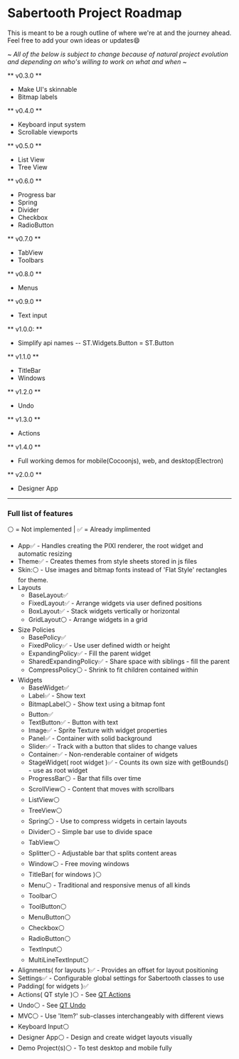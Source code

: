 # Sabertooth  Project Roadmap
 This is meant to be a rough outline of where we're at and the journey ahead. Feel free to add your own ideas or updates:smile:

~ *All of the below is subject to change because of natural project evolution and depending on who's willing to work on what and when* ~

** v0.3.0 **
* Make UI's skinnable
* Bitmap labels

** v0.4.0 **
* Keyboard input system
* Scrollable viewports

** v0.5.0 **
* List View
* Tree View

** v0.6.0 **
* Progress bar
* Spring
* Divider
* Checkbox
* RadioButton

** v0.7.0 **
* TabView
* Toolbars

** v0.8.0 **
* Menus

** v0.9.0 **
* Text input

** v1.0.0: **
* Simplify api names -- ST.Widgets.Button = ST.Button

** v1.1.0 **
* TitleBar
* Windows

** v1.2.0 **
* Undo

** v1.3.0 **
* Actions

** v1.4.0 **
* Full working demos for mobile(Cocoonjs), web, and desktop(Electron)

** v2.0.0 **
* Designer App

---
### Full list of features

:white_circle: = Not implemented |
:white_check_mark: = Already implimented

* App:white_check_mark: - Handles creating the PIXI renderer, the root widget and automatic resizing
* Theme:white_check_mark: - Creates themes from style sheets stored in js files
* Skin::white_circle: - Use images and bitmap fonts instead of 'Flat Style' rectangles for theme.
* Layouts
    * BaseLayout:white_check_mark:
    * FixedLayout:white_check_mark: - Arrange widgets via user defined positions
    * BoxLayout:white_check_mark: - Stack widgets vertically or horizontal
    * GridLayout:white_circle: - Arrange widgets in a grid
* Size Policies
    * BasePolicy:white_check_mark:
    * FixedPolicy:white_check_mark: - Use user defined width or height
    * ExpandingPolicy:white_check_mark: - Fill the parent widget
    * SharedExpandingPolicy:white_check_mark: - Share space with siblings - fill the parent
    * CompressPolicy:white_circle: - Shrink to fit children contained within
* Widgets
    * BaseWidget:white_check_mark:
    * Label:white_check_mark: - Show text
    * BitmapLabel:white_circle: - Show text using a bitmap font
    * Button:white_check_mark:
    * TextButton:white_check_mark: - Button with text
    * Image:white_check_mark: - Sprite Texture with widget properties
    * Panel:white_check_mark: - Container with solid background
    * Slider:white_check_mark: - Track with a button that slides to change values
    * Container:white_check_mark: - Non-renderable container of widgets
    * StageWidget( root widget ):white_check_mark: - Counts its own size with getBounds() - use as root widget
    * ProgressBar:white_circle: - Bar that fills over time
    * ScrollView:white_circle: - Content that moves with scrollbars
    * ListView:white_circle:
    * TreeView:white_circle:
    * Spring:white_circle: - Use to compress widgets in certain layouts
    * Divider:white_circle: - Simple bar use to divide space
    * TabView:white_circle:
    * Splitter:white_circle: - Adjustable bar that splits content areas
    * Window:white_circle: - Free moving windows
    * TitleBar( for windows ):white_circle:
    * Menu:white_circle: - Traditional and responsive menus of all kinds
    * Toolbar:white_circle:
    * ToolButton:white_circle:
    * MenuButton:white_circle:
    * Checkbox:white_circle:
    * RadioButton:white_circle:
    * TextInput:white_circle:
    * MultiLineTextInput:white_circle:
* Alignments( for layouts ):white_check_mark: - Provides an offset for layout positioning
* Settings:white_check_mark: - Configurable global settings for Sabertooth classes to use
* Padding( for widgets ):white_check_mark:
* Actions( QT style ):white_circle: -  See [QT Actions](http://doc.qt.io/qt-5/qaction.html)
* Undo:white_circle: - See [QT Undo](http://doc.qt.io/qt-4.8/qundo.html)
* MVC:white_circle: - Use 'Item?' sub-classes interchangeably with different views
* Keyboard Input:white_circle:
* Designer App:white_circle: - Design and create widget layouts visually
* Demo Project(s):white_circle: - To test desktop and mobile fully
